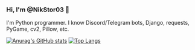 ### Hi, I'm @NikStor03 👋

I'm Python programmer.
I know Discord/Telegram bots, Django, requests, PyGame, cv2, Pillow, etc.


[![Anurag's GitHub stats](https://github-readme-stats.vercel.app/api?username=NikStor03&show_icons=true&theme=radical)](https://github.com/NikStor03)                                               [![Top Langs](https://github-readme-stats.vercel.app/api/top-langs/?username=NikStor03&layout=compact&theme=radical)](https://github.com/NikStor03)

